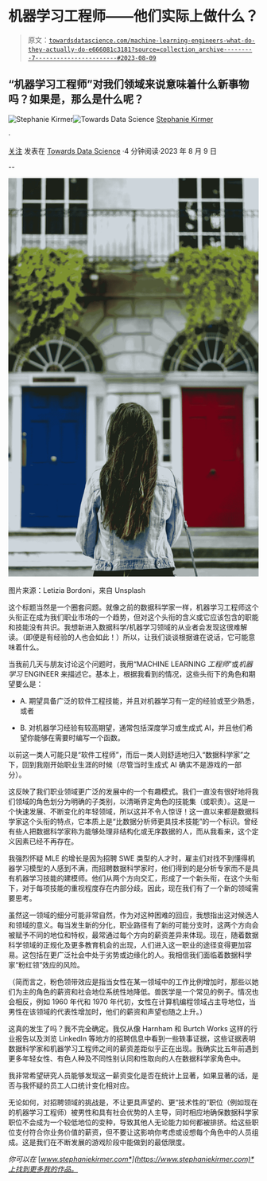 # 机器学习工程师——他们实际上做什么？

> 原文：[`towardsdatascience.com/machine-learning-engineers-what-do-they-actually-do-e666081c3181?source=collection_archive---------7-----------------------#2023-08-09`](https://towardsdatascience.com/machine-learning-engineers-what-do-they-actually-do-e666081c3181?source=collection_archive---------7-----------------------#2023-08-09)

## “机器学习工程师”对我们领域来说意味着什么新事物吗？如果是，那么是什么呢？

[](https://medium.com/@s.kirmer?source=post_page-----e666081c3181--------------------------------)![Stephanie Kirmer](https://medium.com/@s.kirmer?source=post_page-----e666081c3181--------------------------------)[](https://towardsdatascience.com/?source=post_page-----e666081c3181--------------------------------)![Towards Data Science](https://towardsdatascience.com/?source=post_page-----e666081c3181--------------------------------) [Stephanie Kirmer](https://medium.com/@s.kirmer?source=post_page-----e666081c3181--------------------------------)

·

[关注](https://medium.com/m/signin?actionUrl=https%3A%2F%2Fmedium.com%2F_%2Fsubscribe%2Fuser%2Fa8dc77209ef3&operation=register&redirect=https%3A%2F%2Ftowardsdatascience.com%2Fmachine-learning-engineers-what-do-they-actually-do-e666081c3181&user=Stephanie+Kirmer&userId=a8dc77209ef3&source=post_page-a8dc77209ef3----e666081c3181---------------------post_header-----------) 发表在 [Towards Data Science](https://towardsdatascience.com/?source=post_page-----e666081c3181--------------------------------) ·4 分钟阅读·2023 年 8 月 9 日[](https://medium.com/m/signin?actionUrl=https%3A%2F%2Fmedium.com%2F_%2Fvote%2Ftowards-data-science%2Fe666081c3181&operation=register&redirect=https%3A%2F%2Ftowardsdatascience.com%2Fmachine-learning-engineers-what-do-they-actually-do-e666081c3181&user=Stephanie+Kirmer&userId=a8dc77209ef3&source=-----e666081c3181---------------------clap_footer-----------)

--

[](https://medium.com/m/signin?actionUrl=https%3A%2F%2Fmedium.com%2F_%2Fbookmark%2Fp%2Fe666081c3181&operation=register&redirect=https%3A%2F%2Ftowardsdatascience.com%2Fmachine-learning-engineers-what-do-they-actually-do-e666081c3181&source=-----e666081c3181---------------------bookmark_footer-----------)![](img/944452b95a856b37dd65362f64fa03d8.png)

图片来源：Letizia Bordoni，来自 Unsplash

这个标题当然是一个圈套问题。就像之前的数据科学家一样，机器学习工程师这个头衔正在成为我们职业市场的一个趋势，但对这个头衔的含义或它应该包含的职能和技能没有共识。我想新进入数据科学/机器学习领域的从业者会发现这很难解读。（即便是有经验的人也会如此！）所以，让我们谈谈根据谁在说话，它可能意味着什么。

当我前几天与朋友讨论这个问题时，我用“MACHINE LEARNING *工程师*”或*机器学习* ENGINEER 来描述它。基本上，根据我看到的情况，这些头衔下的角色和期望要么是：

+   A. 期望具备广泛的软件工程技能，并且对机器学习有一定的经验或至少熟悉，或者

+   B. 对机器学习经验有较高期望，通常包括深度学习或生成式 AI，并且他们希望你能够在需要时编写一个函数。

以前这一类人可能只是“软件工程师”，而后一类人则舒适地归入“数据科学家”之下，回到我刚开始职业生涯的时候（尽管当时生成式 AI 确实不是游戏的一部分）。

这反映了我们职业领域更广泛的发展中的一个有趣模式。我们一直没有很好地将我们领域的角色划分为明确的子类别，以清晰界定角色的技能集（或职责）。这是一个快速发展、不断变化的年轻领域，所以这并不令人惊讶！这一直以来都是数据科学家这个头衔的特点，它本质上是“比数据分析师更具技术技能”的一个标识。曾经有些人把数据科学家称为能够处理非结构化或无序数据的人，而从我看来，这个定义因素已经不再存在。

我强烈怀疑 MLE 的增长是因为招聘 SWE 类型的人才时，雇主们对找不到懂得机器学习模型的人感到不满，而招聘数据科学家时，他们得到的是分析专家而不是具有机器学习技能的建模师。他们从两个方向交汇，形成了一个新头衔，在这个头衔下，对于每项技能的重视程度存在内部分歧。因此，现在我们有了一个新的领域需要思考。

虽然这一领域的细分可能非常自然，作为对这种困难的回应，我想指出这对候选人和领域的意义。每当发生新的分化，职业路径有了新的可能分支时，这两个方向会被赋予不同的地位和特权，最常通过每个方向的薪资差异来体现。现在，随着数据科学领域的正规化及更多教育机会的出现，人们进入这一职业的途径变得更加容易。这包括在更广泛社会中处于劣势或边缘化的人。我相信我们面临着数据科学家“粉红领”效应的风险。

（简而言之，粉色领带效应是指当女性在某一领域中的工作比例增加时，那些以她们为主的角色的薪资和社会地位系统性地降低。兽医学是一个常见的例子。情况也会相反，例如 1960 年代和 1970 年代初，女性在计算机编程领域占主导地位，当男性在该领域的代表性增加时，他们的薪资和声望也随之上升。）

这真的发生了吗？我不完全确定。我仅从像 Harnham 和 Burtch Works 这样的行业报告以及浏览 LinkedIn 等地方的招聘信息中看到一些轶事证据，这些证据表明数据科学家和机器学习工程师之间的薪资差距似乎正在出现。我确实比五年前遇到更多年轻女性、有色人种及不同性别认同和性取向的人在数据科学家角色中。

我非常希望研究人员能够发现这一薪资变化是否在统计上显著，如果显著的话，是否与我怀疑的员工人口统计变化相对应。

无论如何，对招聘领域的挑战是，不让更具声望的、更“技术性的”职位（例如现在的机器学习工程师）被男性和具有社会优势的人主导，同时相应地确保数据科学家职位不会成为一个较低地位的变种，导致其他人无论能力如何都被排挤。给这些职位支付符合你业务价值的薪资，但不要让这影响你考虑或设想每个角色中的人员组成。这是我们在不断发展的游戏阶段中能做到的最低限度。

*你可以在* [*www.stephaniekirmer.com*](https://www.stephaniekirmer.com)*上找到更多我的作品。*
